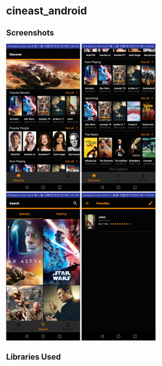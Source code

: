 # cineast_android



## Screenshots

<img src="screenshots/Screenshot_20200101-014642_1.jpg" width="200"> <img src="screenshots/Screenshot_20200101-014651.jpg" width="200"> <img src="screenshots/Screenshot_20200101-014702.jpg" width="200"> <img src="screenshots/Screenshot_20200101-014924.jpg" width="200">











## Libraries Used
